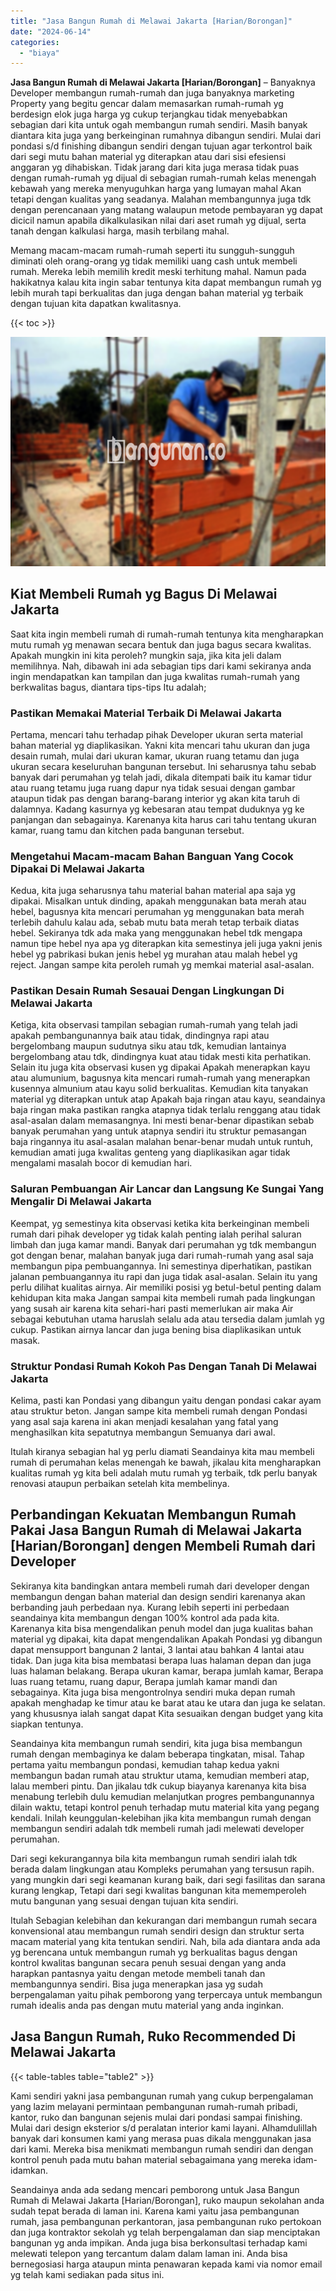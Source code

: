 ```yaml
---
title: "Jasa Bangun Rumah di Melawai Jakarta [Harian/Borongan]"
date: "2024-06-14"
categories: 
  - "biaya"
---
```


**Jasa Bangun Rumah di Melawai Jakarta \[Harian/Borongan\]** – Banyaknya Developer membangun rumah-rumah dan juga banyaknya marketing Property yang begitu gencar dalam memasarkan rumah-rumah yg berdesign elok juga harga yg cukup terjangkau tidak menyebabkan sebagian dari kita untuk ogah membangun rumah sendiri. Masih banyak diantara kita juga yang berkeinginan rumahnya dibangun sendiri. Mulai dari pondasi s/d finishing dibangun sendiri dengan tujuan agar terkontrol baik dari segi mutu bahan material yg diterapkan atau dari sisi efesiensi anggaran yg dihabiskan. Tidak jarang dari kita juga merasa tidak puas dengan rumah-rumah yg dijual di sebagian rumah-rumah kelas menengah kebawah yang mereka menyuguhkan harga yang lumayan mahal Akan tetapi dengan kualitas yang seadanya. Malahan membangunnya juga tdk dengan perencanaan yang matang walaupun metode pembayaran yg dapat dicicil namun apabila dikalkulasikan nilai dari aset rumah yg dijual, serta tanah dengan kalkulasi harga, masih terbilang mahal.

Memang macam-macam rumah-rumah seperti itu sungguh-sungguh diminati oleh orang-orang yg tidak memiliki uang cash untuk membeli rumah. Mereka lebih memilih kredit meski terhitung mahal. Namun pada hakikatnya kalau kita ingin sabar tentunya kita dapat membangun rumah yg lebih murah tapi berkualitas dan juga dengan bahan material yg terbaik dengan tujuan kita dapatkan kwalitasnya.

{{< toc >}}

![Jasa Bangun Rumah di Melawai Jakarta [Harian/Borongan]](/images/borong-bangunan-17.png)

## Kiat Membeli Rumah yg Bagus Di Melawai Jakarta

Saat kita ingin membeli rumah di rumah-rumah tentunya kita mengharapkan mutu rumah yg menawan secara bentuk dan juga bagus secara kwalitas. Apakah mungkin ini kita peroleh? mungkin saja, jika kita jeli dalam memilihnya. Nah, dibawah ini ada sebagian tips dari kami sekiranya anda ingin mendapatkan kan tampilan dan juga kwalitas rumah-rumah yang berkwalitas bagus, diantara tips-tips Itu adalah;

### Pastikan Memakai Material Terbaik Di Melawai Jakarta

Pertama, mencari tahu terhadap pihak Developer ukuran serta material bahan material yg diaplikasikan. Yakni kita mencari tahu ukuran dan juga desain rumah, mulai dari ukuran kamar, ukuran ruang tetamu dan juga ukuran secara keseluruhan bangunan tersebut. Ini seharusnya tahu sebab banyak dari perumahan yg telah jadi, dikala ditempati baik itu kamar tidur atau ruang tetamu juga ruang dapur nya tidak sesuai dengan gambar ataupun tidak pas dengan barang-barang interior yg akan kita taruh di dalamnya. Kadang kasurnya yg kebesaran atau tempat duduknya yg ke panjangan dan sebagainya. Karenanya kita harus cari tahu tentang ukuran kamar, ruang tamu dan kitchen pada bangunan tersebut.

### Mengetahui Macam-macam Bahan Banguan Yang Cocok Dipakai Di Melawai Jakarta

Kedua, kita juga seharusnya tahu material bahan material apa saja yg dipakai. Misalkan untuk dinding, apakah menggunakan bata merah atau hebel, bagusnya kita mencari perumahan yg menggunakan bata merah terlebih dahulu kalau ada, sebab mutu bata merah tetap terbaik diatas hebel. Sekiranya tdk ada maka yang menggunakan hebel tdk mengapa namun tipe hebel nya apa yg diterapkan kita semestinya jeli juga yakni jenis hebel yg pabrikasi bukan jenis hebel yg murahan atau malah hebel yg reject. Jangan sampe kita peroleh rumah yg memkai material asal-asalan.

### Pastikan Desain Rumah Sesauai Dengan Lingkungan Di Melawai Jakarta

Ketiga, kita observasi tampilan sebagian rumah-rumah yang telah jadi apakah pembangunannya baik atau tidak, dindingnya rapi atau bergelombang maupun sudutnya siku atau tdk, kemudian lantainya bergelombang atau tdk, dindingnya kuat atau tidak mesti kita perhatikan. Selain itu juga kita observasi kusen yg dipakai Apakah menerapkan kayu atau alumunium, bagusnya kita mencari rumah-rumah yang menerapkan kusennya almunium atau kayu solid berkualitas. Kemudian kita tanyakan material yg diterapkan untuk atap Apakah baja ringan atau kayu, seandainya baja ringan maka pastikan rangka atapnya tidak terlalu renggang atau tidak asal-asalan dalam memasangnya. Ini mesti benar-benar dipastikan sebab banyak perumahan yang untuk atapnya sendiri itu struktur pemasangan baja ringannya itu asal-asalan malahan benar-benar mudah untuk runtuh, kemudian amati juga kwalitas genteng yang diaplikasikan agar tidak mengalami masalah bocor di kemudian hari.

### Saluran Pembuangan Air Lancar dan Langsung Ke Sungai Yang Mengalir Di Melawai Jakarta

Keempat, yg semestinya kita observasi ketika kita berkeinginan membeli rumah dari pihak developer yg tidak kalah penting ialah perihal saluran limbah dan juga kamar mandi. Banyak dari perumahan yg tdk membangun got dengan benar, malahan banyak juga dari rumah-rumah yang asal saja membangun pipa pembuangannya. Ini semestinya diperhatikan, pastikan jalanan pembuangannya itu rapi dan juga tidak asal-asalan. Selain itu yang perlu dilihat kualitas airnya. Air memiliki posisi yg betul-betul penting dalam kehidupan kita maka Jangan sampai kita membeli rumah pada lingkungan yang susah air karena kita sehari-hari pasti memerlukan air maka Air sebagai kebutuhan utama haruslah selalu ada atau tersedia dalam jumlah yg cukup. Pastikan airnya lancar dan juga bening bisa diaplikasikan untuk masak.

### Struktur Pondasi Rumah Kokoh Pas Dengan Tanah Di Melawai Jakarta

Kelima, pasti kan Pondasi yang dibangun yaitu dengan pondasi cakar ayam atau struktur beton. Jangan sampe kita membeli rumah dengan Pondasi yang asal saja karena ini akan menjadi kesalahan yang fatal yang menghasilkan kita sepatutnya membangun Semuanya dari awal.

Itulah kiranya sebagian hal yg perlu diamati Seandainya kita mau membeli rumah di perumahan kelas menengah ke bawah, jikalau kita mengharapkan kualitas rumah yg kita beli adalah mutu rumah yg terbaik, tdk perlu banyak renovasi ataupun perbaikan setelah kita membelinya.

## Perbandingan Kekuatan Membangun Rumah Pakai Jasa Bangun Rumah di Melawai Jakarta \[Harian/Borongan\] dengen Membeli Rumah dari Developer

Sekiranya kita bandingkan antara membeli rumah dari developer dengan membangun dengan bahan material dan design sendiri karenanya akan berbanding jauh perbedaan nya. Kurang lebih seperti ini perbedaan seandainya kita membangun dengan 100% kontrol ada pada kita. Karenanya kita bisa mengendalikan penuh model dan juga kualitas bahan material yg dipakai, kita dapat mengendalikan Apakah Pondasi yg dibangun dapat mensupport bangunan 2 lantai, 3 lantai atau bahkan 4 lantai atau tidak. Dan juga kita bisa membatasi berapa luas halaman depan dan juga luas halaman belakang. Berapa ukuran kamar, berapa jumlah kamar, Berapa luas ruang tetamu, ruang dapur, Berapa jumlah kamar mandi dan sebagainya. Kita juga bisa mengontrolnya sendiri muka depan rumah apakah menghadap ke timur atau ke barat atau ke utara dan juga ke selatan. yang khususnya ialah sangat dapat Kita sesuaikan dengan budget yang kita siapkan tentunya.

Seandainya kita membangun rumah sendiri, kita juga bisa membangun rumah dengan membaginya ke dalam beberapa tingkatan, misal. Tahap pertama yaitu membangun pondasi, kemudian tahap kedua yakni membangun badan rumah atau struktur utama, kemudian memberi atap, lalau memberi pintu. Dan jikalau tdk cukup biayanya karenanya kita bisa menabung terlebih dulu kemudian melanjutkan progres pembangunannya dilain waktu, tetapi kontrol penuh terhadap mutu material kita yang pegang kendali. Inilah keunggulan-kelebihan jika kita membangun rumah dengan membangun sendiri adalah tdk membeli rumah jadi melewati developer perumahan.

Dari segi kekurangannya bila kita membangun rumah sendiri ialah tdk berada dalam lingkungan atau Kompleks perumahan yang tersusun rapih. yang mungkin dari segi keamanan kurang baik, dari segi fasilitas dan sarana kurang lengkap, Tetapi dari segi kwalitas bangunan kita mememperoleh mutu bangunan yang sesuai dengan tujuan kita sendiri.

Itulah Sebagian kelebihan dan kekurangan dari membangun rumah secara konvensional atau membangun rumah sendiri design dan struktur serta macam material yang kita tentukan sendiri. Nah, bila ada diantara anda ada yg berencana untuk membangun rumah yg berkualitas bagus dengan kontrol kwalitas bangunan secara penuh sesuai dengan yang anda harapkan pantasnya yaitu dengan metode membeli tanah dan membangunnya sendiri. Bisa juga menerapkan jasa yg sudah berpengalaman yaitu pihak pemborong yang terpercaya untuk membangun rumah idealis anda pas dengan mutu material yang anda inginkan.

## Jasa Bangun Rumah, Ruko Recommended Di Melawai Jakarta

{{< table-tables table="table2" >}}

Kami sendiri yakni jasa pembangunan rumah yang cukup berpengalaman yang lazim melayani permintaan pembangunan rumah-rumah pribadi, kantor, ruko dan bangunan sejenis mulai dari pondasi sampai finishing. Mulai dari design eksterior s/d peralatan interior kami layani. Alhamdulillah banyak dari konsumen kami yang merasa puas dikala menggunakan jasa dari kami. Mereka bisa menikmati membangun rumah sendiri dan dengan kontrol penuh pada mutu bahan material sebagaimana yang mereka idam-idamkan.

Seandainya anda ada sedang mencari pemborong untuk Jasa Bangun Rumah di Melawai Jakarta \[Harian/Borongan\], ruko maupun sekolahan anda sudah tepat berada di laman ini. Karena kami yaitu jasa pembangunan rumah, jasa pembangunan perkantoran, jasa pembangunan ruko pertokoan dan juga kontraktor sekolah yg telah berpengalaman dan siap menciptakan bangunan yg anda impikan. Anda juga bisa berkonsultasi terhadap kami melewati telepon yang tercantum dalam dalam laman ini. Anda bisa bernegosiasi harga ataupun minta penawaran kepada kami via nomor email yg telah kami sediakan pada situs ini.
